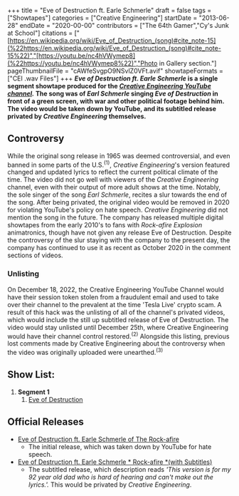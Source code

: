 +++
title = "Eve of Destruction ft. Earle Schmerle"
draft = false
tags = ["Showtapes"]
categories = ["Creative Engineering"]
startDate = "2013-06-28"
endDate = "2020-00-00"
contributors = ["The 64th Gamer","Cy's Junk at School"]
citations = ["[https://en.wikipedia.org/wiki/Eve_of_Destruction_(song)#cite_note-15](%22https://en.wikipedia.org/wiki/Eve_of_Destruction_(song)#cite_note-15%22)","[https://youtu.be/nc4hVWymep8](%22https://youtu.be/nc4hVWymep8%22)","Photo in Gallery section."]
pageThumbnailFile = "cAWfeSvgpO9NSvlZ0VFt.avif"
showtapeFormats = ["CEI .wav Files"]
+++
***Eve of Destruction ft. Earle Schmerle* is a single segment showtape produced for the *[Creative Engineering YouTube channel](https://www.youtube.com/channel/UCjhqAaWA7JZtxm3Mof3KJcA).*
The song was of *Earl Schmerle* singing *Eve of Destruction* in front of a green screen, with war and other
political footage behind him. The video would be taken down by YouTube, and its subtitled release privated by
*Creative Engineering* themselves.**

## Controversy

While the original song release in 1965 was deemed controversial, and even banned in some parts of the
U.S.<sup>(1)</sup>, *Creative Engineering*'s version featured changed and updated lyrics to reflect the current
political climate of the time. The video did not go well with viewers of the *Creative Engineering* channel, even
with their output of more adult shows at the time. Notably, the sole singer of the song *Earl Schmerle*, recites a
slur towards the end of the song. After being privated, the original video would be removed in 2020 for violating
YouTube's policy on hate speech.
*Creative Engineering* did not mention the song in the future. The company has released multiple digital showtapes
from the early 2010's to fans with *Rock-afire Explosion* animatronics, though have not given any release Eve of
Destruction. Despite the controversy of the slur staying with the company to the present day, the company has continued
to use it as recent as October 2020 in the comment sections of videos.

### Unlisting

On December 18, 2022, the Creative Engineering YouTube Channel would have their session token stolen from a fraudulent
email and used to take over their channel to the prevalent at the time 'Tesla Live' crypto scam. A result of this hack
was the unlisting of all of the channel's privated videos, which would include the still up subtitled release of Eve of
Destruction. The video would stay unlisted until December 25th, where Creative Engineering would have their channel
control restored.<sup>(2)</sup> Alongside this listing, previous lost comments made by Creative Engineering about the
controversy when the video was originally uploaded were unearthed.<sup>(3)</sup>

## Show List:

1.  **Segment 1**
    1.  [Eve of Destruction](https://en.wikipedia.org/wiki/Eve_of_Destruction_(song))

## Official Releases

- [Eve of Destruction ft. Earle Schmerle of The
  Rock-afire](https://www.youtube.com/watch?v=EEzahlyJc4k)
  - The initial release, which was taken down by YouTube for hate speech.
- [Eve of Destruction ft. Earle Schmerle * Rock-afire *(with Subtitles)](https://youtu.be/RZtbYHrsAxY)
  - The subtitled release, which description reads *'This version is for my 92 year old dad who is hard of
    hearing and can't make out the lyrics.'.* This would be privated by *Creative Engineering*.
